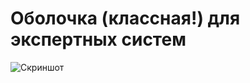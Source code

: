 # Оболочка (классная!) для экспертных систем

![Скриншот](https://raw.github.com/SemenovaEkaterina/expert-system/master/screen.png)
